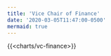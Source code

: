 ```yaml
---
title: 'Vice Chair of Finance'
date: '2020-03-05T11:47:00-0500'
mermaid: true
---
```


{{<charts/vc-finance>}}
